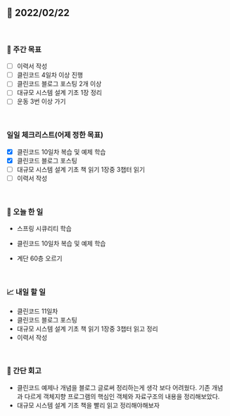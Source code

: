## 📅 2022/02/22

<br/>

### 🏹 주간 목표

- [ ] 이력서 작성
- [ ] 클린코드 4일차 이상 진행
- [ ] 클린코드 블로그 포스팅 2개 이상
- [ ] 대규모 시스템 설계 기초 1장 정리
- [ ] 운동 3번 이상 가기

<br/>

### 일일 체크리스트(어제 정한 목표)

- [x] 클린코드 10일차 복습 및 예제 학습
- [x] 클린코드 블로그 포스팅
- [ ] 대규모 시스템 설계 기초 책 읽기 1장중 3챕터 읽기
- [ ] 이력서 작성

<br/>

### 💯 오늘 한 일

- 스프링 시큐리티 학습

- 클린코드 10일차 복습 및 예제 학습 

- 계단 60층 오르기

<br/>

### 📈 내일 할 일

- 클린코드 11일차
- 클린코드 블로그 포스팅
- 대규모 시스템 설계 기초 책 읽기 1장중 3챕터 읽고 정리
- 이력서 작성


<br/>

### 🧐 간단 회고

- 클린코드 예제나 개념을 블로그 글로써 정리하는게 생각 보다 어려웠다. 기존 개념과 다르게 객체지향 프로그램의 핵심인 객체와 자료구조의 내용을 정리해보았다.
- 대규모 시스템 설계 기초 책을 빨리 읽고 정리해야해보자
